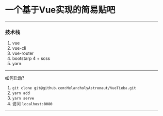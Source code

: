 # 一个基于Vue实现的简易贴吧 

---



### 技术栈

1. vue
2. vue-cli
3. vue-router
4. bootstarp 4 + scss
5. yarn

---

如何启动?

1.  `git clone git@github.com:MelancholyAstronaut/VueTieba.git`
2.  `yarn add`
3.  `yarn serve`
4.  访问 `localhost:8080`

---